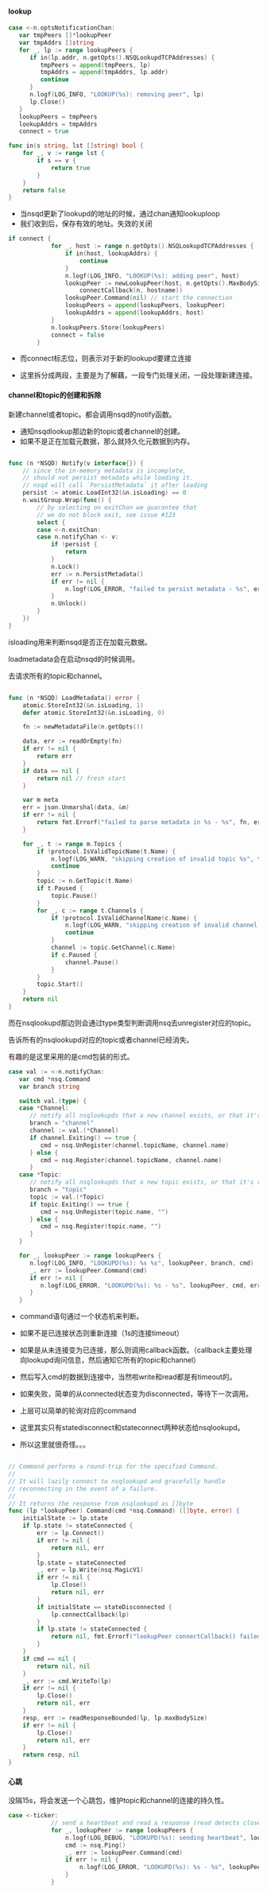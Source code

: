 #### lookup

```go
case <-n.optsNotificationChan:
   var tmpPeers []*lookupPeer
   var tmpAddrs []string
   for _, lp := range lookupPeers {
      if in(lp.addr, n.getOpts().NSQLookupdTCPAddresses) {
         tmpPeers = append(tmpPeers, lp)
         tmpAddrs = append(tmpAddrs, lp.addr)
         continue
      }
      n.logf(LOG_INFO, "LOOKUP(%s): removing peer", lp)
      lp.Close()
   }
   lookupPeers = tmpPeers
   lookupAddrs = tmpAddrs
   connect = true

func in(s string, lst []string) bool {
	for _, v := range lst {
		if s == v {
			return true
		}
	}
	return false
}
```

- 当nsqd更新了lookupd的地址的时候，通过chan通知lookuploop
- 我们收到后，保存有效的地址。失效的关闭

```go
if connect {
			for _, host := range n.getOpts().NSQLookupdTCPAddresses {
				if in(host, lookupAddrs) {
					continue
				}
				n.logf(LOG_INFO, "LOOKUP(%s): adding peer", host)
				lookupPeer := newLookupPeer(host, n.getOpts().MaxBodySize, n.logf,
					connectCallback(n, hostname))
				lookupPeer.Command(nil) // start the connection
				lookupPeers = append(lookupPeers, lookupPeer)
				lookupAddrs = append(lookupAddrs, host)
			}
			n.lookupPeers.Store(lookupPeers)
			connect = false
		}
```

- 而connect标志位，则表示对于新的lookupd要建立连接



- 这里拆分成两段，主要是为了解藕，一段专门处理关闭，一段处理新建连接。

#### channel和topic的创建和拆除

新建channel或者topic。都会调用nsqd的notify函数。

- 通知nsqdlookup那边新的topic或者channel的创建。
- 如果不是正在加载元数据，那么就持久化元数据到内存。

```go

func (n *NSQD) Notify(v interface{}) {
	// since the in-memory metadata is incomplete,
	// should not persist metadata while loading it.
	// nsqd will call `PersistMetadata` it after loading
	persist := atomic.LoadInt32(&n.isLoading) == 0
	n.waitGroup.Wrap(func() {
		// by selecting on exitChan we guarantee that
		// we do not block exit, see issue #123
		select {
		case <-n.exitChan:
		case n.notifyChan <- v:
			if !persist {
				return
			}
			n.Lock()
			err := n.PersistMetadata()
			if err != nil {
				n.logf(LOG_ERROR, "failed to persist metadata - %s", err)
			}
			n.Unlock()
		}
	})
}
```

isloading用来判断nsqd是否正在加载元数据。

loadmetadata会在启动nsqd的时候调用。

去请求所有的topic和channel。

```go

func (n *NSQD) LoadMetadata() error {
	atomic.StoreInt32(&n.isLoading, 1)
	defer atomic.StoreInt32(&n.isLoading, 0)

	fn := newMetadataFile(n.getOpts())

	data, err := readOrEmpty(fn)
	if err != nil {
		return err
	}
	if data == nil {
		return nil // fresh start
	}

	var m meta
	err = json.Unmarshal(data, &m)
	if err != nil {
		return fmt.Errorf("failed to parse metadata in %s - %s", fn, err)
	}

	for _, t := range m.Topics {
		if !protocol.IsValidTopicName(t.Name) {
			n.logf(LOG_WARN, "skipping creation of invalid topic %s", t.Name)
			continue
		}
		topic := n.GetTopic(t.Name)
		if t.Paused {
			topic.Pause()
		}
		for _, c := range t.Channels {
			if !protocol.IsValidChannelName(c.Name) {
				n.logf(LOG_WARN, "skipping creation of invalid channel %s", c.Name)
				continue
			}
			channel := topic.GetChannel(c.Name)
			if c.Paused {
				channel.Pause()
			}
		}
		topic.Start()
	}
	return nil
}

```



而在nsqlookupd那边则会通过type类型判断调用nsq去unregister对应的topic。

告诉所有的nsqlookupd对应的topic或者channel已经消失。

有趣的是这里采用的是cmd包装的形式。

```go
case val := <-n.notifyChan:
   var cmd *nsq.Command
   var branch string

   switch val.(type) {
   case *Channel:
      // notify all nsqlookupds that a new channel exists, or that it's removed
      branch = "channel"
      channel := val.(*Channel)
      if channel.Exiting() == true {
         cmd = nsq.UnRegister(channel.topicName, channel.name)
      } else {
         cmd = nsq.Register(channel.topicName, channel.name)
      }
   case *Topic:
      // notify all nsqlookupds that a new topic exists, or that it's removed
      branch = "topic"
      topic := val.(*Topic)
      if topic.Exiting() == true {
         cmd = nsq.UnRegister(topic.name, "")
      } else {
         cmd = nsq.Register(topic.name, "")
      }
   }

   for _, lookupPeer := range lookupPeers {
      n.logf(LOG_INFO, "LOOKUPD(%s): %s %s", lookupPeer, branch, cmd)
      _, err := lookupPeer.Command(cmd)
      if err != nil {
         n.logf(LOG_ERROR, "LOOKUPD(%s): %s - %s", lookupPeer, cmd, err)
      }
   }
```

- command语句通过一个状态机来判断。
- 如果不是已连接状态则重新连接（1s的连接timeout）
- 如果是从未连接变为已连接，那么则调用callback函数。（callback主要处理向lookupd询问信息，然后通知它所有的topic和channel）
- 然后写入cmd的数据到连接中，当然啦write和read都是有timeout的。
- 如果失败，简单的从connected状态变为disconnected，等待下一次调用。



- 上层可以简单的轮询对应的command



- 这里其实只有statedisconnect和stateconnect两种状态给nsqlookupd。
- 所以这里就很奇怪。。。

```go

// Command performs a round-trip for the specified Command.
//
// It will lazily connect to nsqlookupd and gracefully handle
// reconnecting in the event of a failure.
//
// It returns the response from nsqlookupd as []byte
func (lp *lookupPeer) Command(cmd *nsq.Command) ([]byte, error) {
	initialState := lp.state
	if lp.state != stateConnected {
		err := lp.Connect()
		if err != nil {
			return nil, err
		}
		lp.state = stateConnected
		_, err = lp.Write(nsq.MagicV1)
		if err != nil {
			lp.Close()
			return nil, err
		}
		if initialState == stateDisconnected {
			lp.connectCallback(lp)
		}
		if lp.state != stateConnected {
			return nil, fmt.Errorf("lookupPeer connectCallback() failed")
		}
	}
	if cmd == nil {
		return nil, nil
	}
	_, err := cmd.WriteTo(lp)
	if err != nil {
		lp.Close()
		return nil, err
	}
	resp, err := readResponseBounded(lp, lp.maxBodySize)
	if err != nil {
		lp.Close()
		return nil, err
	}
	return resp, nil
}

```

#### 心跳

没隔15s，将会发送一个心跳包，维护topic和channel的连接的持久性。

```go
case <-ticker:
			// send a heartbeat and read a response (read detects closed conns)
			for _, lookupPeer := range lookupPeers {
				n.logf(LOG_DEBUG, "LOOKUPD(%s): sending heartbeat", lookupPeer)
				cmd := nsq.Ping()
				_, err := lookupPeer.Command(cmd)
				if err != nil {
					n.logf(LOG_ERROR, "LOOKUPD(%s): %s - %s", lookupPeer, cmd, err)
				}
			}
```